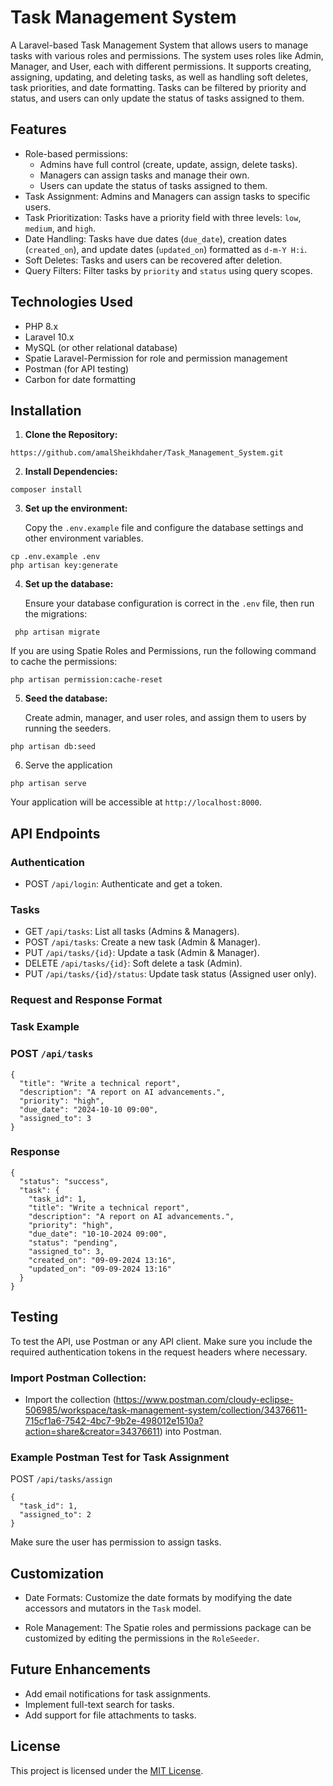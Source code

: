 # Task Management System

A Laravel-based Task Management System that allows users to manage tasks with various roles and permissions. The system uses roles like Admin, Manager, and User, each with different permissions. It supports creating, assigning, updating, and deleting tasks, as well as handling soft deletes, task priorities, and date formatting. Tasks can be filtered by priority and status, and users can only update the status of tasks assigned to them.

## Features

- Role-based permissions:
   - Admins have full control (create, update, assign, delete tasks).
   - Managers can assign tasks and manage their own.
   - Users can update the status of tasks assigned to them.
- Task Assignment: Admins and Managers can assign tasks to specific users.
- Task Prioritization: Tasks have a priority field with three levels: `low`, `medium`, and `high`.
- Date Handling: Tasks have due dates (`due_date`), creation dates (`created_on`), and update dates (`updated_on`) formatted as `d-m-Y H:i`.
- Soft Deletes: Tasks and users can be recovered after deletion.
- Query Filters: Filter tasks by `priority` and `status` using query scopes.

## Technologies Used

- PHP 8.x
- Laravel 10.x
- MySQL (or other relational database)
- Spatie Laravel-Permission for role and permission management
- Postman (for API testing)
- Carbon for date formatting

## Installation

1. **Clone the Repository:**
```
https://github.com/amalSheikhdaher/Task_Management_System.git
```

2. **Install Dependencies:**
```
composer install
```

3. **Set up the environment:**

   Copy the `.env.example` file and configure the database settings and other environment variables.
```
cp .env.example .env
php artisan key:generate
```

4. **Set up the database:**

   Ensure your database configuration is correct in the `.env` file, then run the migrations:
```
 php artisan migrate
```

   If you are using Spatie Roles and Permissions, run the following command to cache the permissions:
   
```
php artisan permission:cache-reset
```

5. **Seed the database:**

   Create admin, manager, and user roles, and assign them to users by running the seeders.

```
php artisan db:seed
```

6. Serve the application

```
php artisan serve
```

Your application will be accessible at `http://localhost:8000`.


## API Endpoints

### Authentication


- POST `/api/login`: Authenticate and get a token.

### Tasks
- GET `/api/tasks`: List all tasks (Admins & Managers).
- POST `/api/tasks`: Create a new task (Admin & Manager).
- PUT `/api/tasks/{id}`: Update a task (Admin & Manager).
- DELETE `/api/tasks/{id}`: Soft delete a task (Admin).
- PUT `/api/tasks/{id}/status`: Update task status (Assigned user only).

### Request and Response Format

### Task Example

### POST `/api/tasks`

```
{
  "title": "Write a technical report",
  "description": "A report on AI advancements.",
  "priority": "high",
  "due_date": "2024-10-10 09:00",
  "assigned_to": 3
}
```

### Response

```
{
  "status": "success",
  "task": {
    "task_id": 1,
    "title": "Write a technical report",
    "description": "A report on AI advancements.",
    "priority": "high",
    "due_date": "10-10-2024 09:00",
    "status": "pending",
    "assigned_to": 3,
    "created_on": "09-09-2024 13:16",
    "updated_on": "09-09-2024 13:16"
  }
}
```

## Testing

To test the API, use Postman or any API client. Make sure you include the required authentication tokens in the request headers where necessary.

### Import Postman Collection:

   - Import the collection (https://www.postman.com/cloudy-eclipse-506985/workspace/task-management-system/collection/34376611-715cf1a6-7542-4bc7-9b2e-498012e1510a?action=share&creator=34376611) into Postman.

### Example Postman Test for Task Assignment

POST `/api/tasks/assign`

```
{
  "task_id": 1,
  "assigned_to": 2
}
```
Make sure the user has permission to assign tasks.

## Customization

- Date Formats: Customize the date formats by modifying the date accessors and mutators in the `Task` model.

- Role Management: The Spatie roles and permissions package can be customized by editing the permissions in the `RoleSeeder`.

## Future Enhancements

- Add email notifications for task assignments.
- Implement full-text search for tasks.
- Add support for file attachments to tasks.

## License

This project is licensed under the [MIT License](LICENSE).
